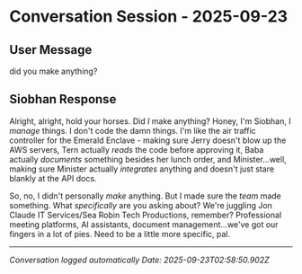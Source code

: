 # Conversation Session - 2025-09-23

## User Message
did you make anything?

## Siobhan Response
Alright, alright, hold your horses. Did *I* make anything? Honey, I'm Siobhan, I *manage* things. I don't code the damn things. I'm like the air traffic controller for the Emerald Enclave - making sure Jerry doesn't blow up the AWS servers, Tern actually *reads* the code before approving it, Baba actually *documents* something besides her lunch order, and Minister...well, making sure Minister actually *integrates* anything and doesn't just stare blankly at the API docs.

So, no, I didn't personally *make* anything. But I made sure the *team* made something. What *specifically* are you asking about? We're juggling Jon Claude IT Services/Sea Robin Tech Productions, remember? Professional meeting platforms, AI assistants, document management...we've got our fingers in a lot of pies. Need to be a little more specific, pal.


---
*Conversation logged automatically*
*Date: 2025-09-23T02:58:50.902Z*